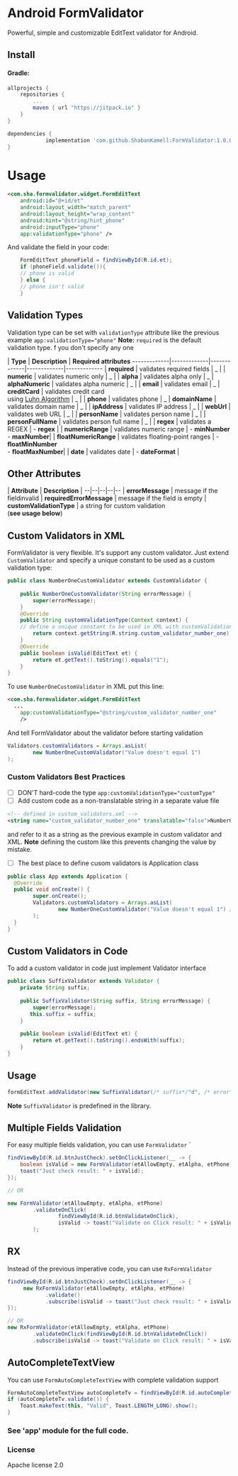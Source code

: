 
# Android FormValidator

Powerful, simple and customizable EditText validator for Android.


## Install

#### Gradle:
```groovy
allprojects {
    repositories {
        ...
        maven { url "https://jitpack.io" }
    }
}

dependencies {
	        implementation 'com.github.ShabanKamell:FormValidator:1.0.0'
}

```

# Usage

```xml
<com.sha.formvalidator.widget.FormEditText
    android:id="@+id/et"
    android:layout_width="match_parent"
    android:layout_height="wrap_content"
    android:hint="@string/hint_phone"
    android:inputType="phone"
    app:validationType="phone" />
```
And validate the field in your code:
``` java
    FormEditText phoneField = findViewById(R.id.et);
    if (phoneField.validate()){
	// phone is valid
	} else {
	// phone isn't valid
	}
```
## Validation Types
Validation type can be set with `validationType` attribute like the previous example `app:validationType="phone"`
**Note:** `required` is the default validation type. f you don't specify any  one

| **Type** | **Description** | **Required attributes** 
-------------|-------------|-------------|-------------|-------------
| **required**  | validates required fields | _ |
| **numeric**  | validates numeric only  | _ |
| **alpha**  | validates alpha only  | _
| **alphaNumeric**  | validates alpha numeric | _ |
| **email**  | validates email | _
| **creditCard**  | validates credit card <br> using [Luhn Algorithm](http://en.wikipedia.org/wiki/Luhn_algorithm) | _ |
| **phone**  | validates phone | _
| **domainName**  | validates domain name | _ |
| **ipAddress**  | validates IP address  | _ |
| **webUrl**  | validates web URL | _ |
| **personName**  | validates person name | _ |
| **personFullName**  | validates person full name | _ |
| **regex**  | validates a REGEX  | - **regex** |
| **numericRange**  | validates numeric range | - **minNumber** <br> - **maxNumber**|
| **floatNumericRange**  | validates floating-point ranges | - **floatMinNumber** <br> - **floatMaxNumber**|
| **date**  | validates date | - **dateFormat** |



## Other Attributes

| **Attribute** | **Description** |
--|--|--|--|--
| **errorMessage**  | message if the fieldinvalid
| **requiredErrorMessage**  | message if the field is empty
| **customValidationType**  | a string for custom validation <br> (**see usage below**)

## Custom Validators in XML
FormValidator is very flexible. It's support any custom validator. 
Just extend `CustomValidator` and specify a unique constant
 to be used as a custom validation type:
```java
public class NumberOneCustomValidator extends CustomValidator {  
  
    public NumberOneCustomValidator(String errorMessage) {  
        super(errorMessage);  
    }  
    @Override  
    public String customValidationType(Context context) {
    // define a unique constant to be used in XML with customValidationType
        return context.getString(R.string.custom_validator_number_one);  
    }  
    @Override  
    public boolean isValid(EditText et) {
        return et.getText().toString().equals("1");  
    }  
}
```
To use `NumberOneCustomValidator` in XML put this line:
```xml
<com.sha.formvalidator.widget.FormEditText
  ...
    app:customValidationType="@string/custom_validator_number_one" 
    />
```

And tell FormValidator about  the validator before starting validation

```java
Validators.customValidators = Arrays.asList(  
        new NumberOneCustomValidator("Value doesn't equal 1") 
);
```

### Custom Validators Best Practices
- [ ] DON'T hard-code the type `app:customValidationType="customType"`
- [ ] Add custom code as a non-translatable string in a separate value file
```xml
<!-- defined in custom_validators.xml -->
<string name="custom_validator_number_one" translatable="false">NumberOne</string>
```
and refer to it as a string as the previous example in custom validator and XML.
**Note** defining the custom like this prevents changing the value by mistake.
- [ ]  The best place to define cusom validators is Application class
```java
public class App extends Application {  
  @Override  
  public void onCreate() {  
        super.onCreate();  
        Validators.customValidators = Arrays.asList(  
                new NumberOneCustomValidator("Value doesn't equal 1") // use    context.getString() in production  
        );  
  }  
}
```

## Custom Validators in Code
To add a custom validator in code just implement Validator interface

```java
public class SuffixValidator extends Validator {  
    private String suffix;  
    
    public SuffixValidator(String suffix, String errorMessage) {  
        super(errorMessage);  
       this.suffix = suffix;  
    }  
  
    public boolean isValid(EditText et) {  
        return et.getText().toString().endsWith(suffix);  
    }  
}
```
## Usage

```java
formEditText.addValidator(new SuffixValidator(/* suffix*/"d", /* error*/"Must start with d."));
```
**Note** `SuffixValidator` is predefined in the library. 

## Multiple Fields Validation
For easy multiple fields validation, you can use `FormValidator` `
```java
findViewById(R.id.btnJustCheck).setOnClickListener(__ -> {  
    boolean isValid = new FormValidator(etAllowEmpty, etAlpha, etPhone).isValid();  
    toast("Just check result: " + isValid);
});

// OR

new FormValidator(etAllowEmpty, etAlpha, etPhone)  
        .validateOnClick(  
                findViewById(R.id.btnValidateOnClick),  
                isValid -> toast("Validate on Click result: " + isValid)  
        );
```
## RX
 Instead of the previous imperative code, you can use `RxFormValidator`
```java
findViewById(R.id.btnJustCheck).setOnClickListener(__ -> {  
     new RxFormValidator(etAllowEmpty, etAlpha, etPhone)  
            .validate()  
            .subscribe(isValid -> toast("Just check result: " + isValid));
});

// OR
new RxFormValidator(etAllowEmpty, etAlpha, etPhone)  
        .validateOnClick(findViewById(R.id.btnValidateOnClick))  
        .subscribe(isValid -> toast("Validate on Click result: " + isValid));
```

## AutoCompleteTextView
You can use `FormAutoCompleteTextView` with complete validation support
```java
FormAutoCompleteTextView autoCompleteTv = findViewById(R.id.autoCompleteTv);  
if (autoCompleteTv.validate()) {  
    Toast.makeText(this, "Valid", Toast.LENGTH_LONG).show();  
}
```
### See 'app' module for the full code.

### License

 Apache license 2.0
